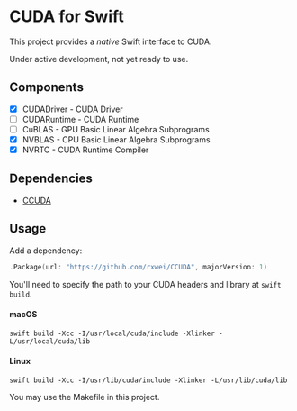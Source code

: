 # CUDA for Swift

This project provides a *native* Swift interface to CUDA.

Under active development, not yet ready to use.

## Components

- [x] CUDADriver - CUDA Driver
- [ ] CUDARuntime - CUDA Runtime
- [ ] CuBLAS - GPU Basic Linear Algebra Subprograms
- [x] NVBLAS - CPU Basic Linear Algebra Subprograms
- [x] NVRTC - CUDA Runtime Compiler

## Dependencies

- [CCUDA](https://github.com/rxwei/CCUDA)

## Usage

Add a dependency:
```swift
.Package(url: "https://github.com/rxwei/CCUDA", majorVersion: 1)
```

You'll need to specify the path to your CUDA headers and library at `swift build`.

#### macOS
```
swift build -Xcc -I/usr/local/cuda/include -Xlinker -L/usr/local/cuda/lib
```

#### Linux
```
swift build -Xcc -I/usr/lib/cuda/include -Xlinker -L/usr/lib/cuda/lib
```

You may use the Makefile in this project.

